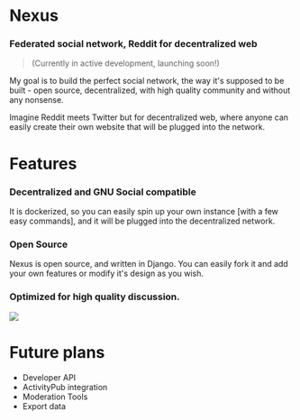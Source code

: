 # Nexus
### Federated social network, Reddit for decentralized web

> (Currently in active development, launching soon!)

My goal is to build the perfect social network, the way it's supposed to be built - open source, decentralized, with high quality community and without any nonsense.

Imagine Reddit meets Twitter but for decentralized web, where anyone can easily create their own website that will be plugged into the network. 

# Features


### Decentralized and GNU Social compatible


It is dockerized, so you can easily spin up your own instance [with a few easy commands], and it will be plugged into the decentralized network.


### Open Source

Nexus is open source, and written in Django. You can easily fork it and add your own features or modify it's design as you wish.


### Optimized for high quality discussion.

<span id="screenshots"></span>

![](http://hackertribe.io/media/images/browsepage-1.png)

<span id="future"></span>

# Future plans

- Developer API
- ActivityPub integration
- Moderation Tools
- Export data
